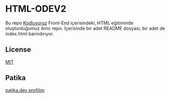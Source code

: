 # HTML-ODEV2

Bu repo [Kodluyoruz](https://kodluyoruz.org/) Front-End içerisindeki, HTML eğitiminde oluşturduğumuz ikinc repo. İçerisinde bir adet README dosyası, bir adet de index.html barındırıyor.


## License

[MIT](https://choosealicense.com/licenses/mit/) 

## Patika

[patika.dev profilim](https://app.patika.dev/silentscream)